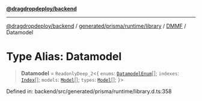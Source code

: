 [**@dragdropdeploy/backend**](../../../../../../../README.md)

***

[@dragdropdeploy/backend](../../../../../../../README.md) / [generated/prisma/runtime/library](../../../README.md) / [DMMF](../README.md) / Datamodel

# Type Alias: Datamodel

> **Datamodel** = `ReadonlyDeep_2`\<\{ `enums`: [`DatamodelEnum`](DatamodelEnum.md)[]; `indexes`: [`Index`](Index.md)[]; `models`: [`Model`](Model.md)[]; `types`: [`Model`](Model.md)[]; \}\>

Defined in: backend/src/generated/prisma/runtime/library.d.ts:358
